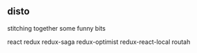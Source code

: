disto
---

stitching together some funny bits

react
redux
redux-saga
redux-optimist
redux-react-local
routah
